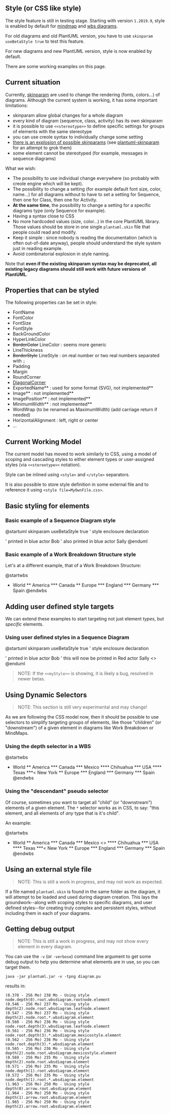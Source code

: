 ## Style (or CSS like style)

The style feature is still in testing stage.
Starting with version ``1.2019.9``, style is enabled by default for [mindmap](mindmap-diagram) and [wbs diagrams](wbs-diagram).

For old diagrams and old PlantUML version, you have to use ``skinparam useBetaStyle true`` to test this feature.

For new diagrams and new PlantUML version, style is now enabled by default.

There are some working examples on this page.


## Current situation

Currently, [skinparam](skinparam) are used to change the rendering (fonts, colors...) of diagrams.
Although the current system is working, it has some important limitations:

* skinparam allow global changes for a whole diagram
* every kind of diagram (sequence, class, activity) has its own skinparam
* it is possible to use ``<<stereotype>>`` to define specific settings for groups of elements with the same stereotype
* you can use creole syntax to individually change some setting
* [there is an explosion of possible skinparams](http://www.plantuml.com/plantuml/uml/AyxEp2j8B4hCJIr9BIe60000) (see [plantuml-skinparam](https://github.com/VladimirAlexiev/plantuml-skinparam) for an attempt to grok them)
* some element cannot be stereotyped (for example, messages in sequence diagrams)

What we wish:
* The possibility to use individual change everywhere (so probably with creole engine which will be kept).
* The possibility to change a setting (for example default font size, color, name...) for all diagrams without to have to set a setting for Sequence, then one for Class, then one for Activity.
* **At the same time**, the possibility to change a setting for a specific diagrams type (only Sequence for example).
* Having a syntax close to CSS
* No more hardcoded values (size, color...) in the core PlantUML library. Those values should be store in one single ``plantuml.skin`` file that people could read and modify.
* Keep it simple : since nobody is reading the documentation (which is often out-of-date anyway), people should understand the style system just in reading example.
* Avoid combinatorial explosion in style naming.


Note that **even if the existing skinparam syntax may be deprecated, all existing legacy diagrams should still work with future versions of PlantUML**.


## Properties that can be styled

The following properties can be set in style:

* FontName
* FontColor
* FontSize
* FontStyle
* BackGroundColor
* HyperLinkColor
* ~~BorderColor~~ LineColor : seems more generic
* LineThickness
* ~~BorderStyle~~ LineStyle : on real number or two real numbers separated with ``;``
* Padding
* Margin
* RoundCorner
* [DiagonalCorner](https://forum.plantuml.net/7485/diagonal-corner)
* ExportedName** : used for some format (SVG), not implemented**
* Image** : not implemented**
* ImagePosition** : not implemented**
* MinimumWidth** : not implemented**
* WordWrap (to be renamed as MaximumWidth) (add carriage return if needed)
* HorizontalAlignment : left, right or center
* ...




## Current Working Model

The current model has moved to work similarly to CSS, using a model of scoping and cascading styles to either element types or user-assigned styles (via ``<<stereotype>>`` notation).

Style can be inlined using ``<style>`` and ``</style>`` separators.

It is also possible to store style definition in some external file and to reference it using ``<style file=MyOwnFile.css>``.


## Basic styling for elements

### Basic example of a Sequence Diagram style
<plantuml>
@startuml
skinparam useBetaStyle true
' style enclosure declaration
<style>

    ' scope to sequenceDiagram elements
    sequenceDiagram {

     ' scope to actor element types
     actor {
       FontColor Blue
     }

    }
}
</style>

' printed in blue
actor Bob
' also printed in blue
actor Sally
@enduml
</plantuml>




### Basic example of a Work Breakdown Structure style

Let's at a different example, that of a Work Breakdown Structure:

<plantuml>
@startwbs
<style>
' this time, scoping to wbsDiagram
wbsDiagram {

  ' Here we introduce a global style, i.e. not targeted to any element
  ' thus all lines (meaning connector and borders,
  ' there are no other lines in WBS) are black by default
  Linecolor black

  ' But we can also target a diagram specific element, like arrow
   arrow {
    ' note that Connectors are actually "Arrows"; this may change in the future
    ' so this means all Connectors and Arrows are now going to be green
    LineColor green
  }

}
</style>

* World
** America
*** Canada
** Europe
*** England
*** Germany
*** Spain
@endwbs
</plantuml>



## Adding user defined style targets

We can extend these examples to start targeting not just element *types*, but *specific* elements.

### Using user defined styles in a Sequence Diagram

<plantuml>
@startuml
skinparam useBetaStyle true
' style enclosure declaration
<style>
    ' scope to sequenceDiagram elements
    sequenceDiagram {

      ' scope to actor element types
      actor {
        FontColor Blue
      }

     ' define a new style, using CSS class syntax
     .myStyle {
        FontColor Red
     }

}
</style>

' printed in blue
actor Bob
' this will now be printed in Red
actor Sally <<myStyle>>
@enduml
</plantuml>

> NOTE: If the ``<<myStyle>>`` is showing, it is likely a bug, resolved in newer betas.



## Using Dynamic Selectors

> NOTE: This section is still very experimental and may change!

As we are following the CSS model now, then it should be possible to use selectors to simplify targeting groups of elements, like those "children" (or "downstream") of a given element in diagrams like Work Breakdown or MindMaps.

### Using the depth selector in a WBS

<plantuml>
@startwbs
<style>
wbsDiagram {
  ' all lines (meaning connector and borders, there are no other lines in WBS) are black by default
  Linecolor Black
  arrow {
    ' Note that connector are actually "arrows" even if they don't look like arrows
    ' This is to be consistent with other UML diagrams. Not 100% sure that it's a good idea
    ' So now connectors are green at this level
    LineColor Green
  }
  :depth(0) {
      ' will target the "root" (first level) node,
      ' AND root level elements like Arrows (styled by Line styles)
      ' Note how it will override the
      BackgroundColor White
      RoundCorner 10
      LineColor red
  }
  arrow {
    :depth(2) {
      ' Targetting only connector between Mexico-Chihuahua and USA-Texas
      LineColor blue
      LineStyle 4
      LineThickness .5
    }
  }
  node {
    :depth(2) {
    ' Targetting the Lines at a depth of 2
      LineStyle 2
      LineThickness 2.5
    }
  }

}
</style>
* World
** America
*** Canada
*** Mexico
**** Chihuahua
*** USA
**** Texas
***< New York
** Europe
*** England
*** Germany
*** Spain
@endwbs
</plantuml>

### Using the "descendant" pseudo selector

Of course, sometimes you want to target all "child" (or "downstream") elements of a given element. The ``*`` selector works as in CSS, to say: "this element, and all elements of *any* type that is it's child".

An example:

<plantuml>
@startwbs
<style>
wbsDiagram {
  Linecolor black
  arrow {
    LineColor green
  }
  :depth(1) {
      BackgroundColor White
      RoundCorner 10
      LineColor red
  }

 .mexicoStyle * {
     BackgroundColor Red
     FontColor White
     RoundCorner 10
 }
}
</style>
* World
** America
*** Canada
*** Mexico <<mexicoStyle>>
**** Chihuahua
*** USA
**** Texas
***< New York
** Europe
*** England
*** Germany
*** Spain
@endwbs
</plantuml>



## Using an external style file

> NOTE: This is still a work in progress, and may not work as expected.

If a file named ``plantuml.skin`` is found in the same folder as the diagram, it will attempt to be loaded and used during diagram creation. This lays the groundwork--along with scoping styles to specific diagrams, and user defined styles--for creating truly complex and persistent styles, without including them in each of your diagrams.



## Getting debug output

> NOTE: This is still a work in progress, and may not show every element in every diagram.

You can use the ``-v`` (or ``-verbose``) command line argument to get some debug output to help you determine what elements are in use, so you can target them.

``java -jar plantuml.jar -v -tpng diagram.pu``

results in:

```
(0.378 - 256 Mo) 238 Mo - Using style node.depth(0).root.wbsdiagram.rootnode.element
(0.546 - 256 Mo) 237 Mo - Using style depth(2).node.root.wbsdiagram.leafnode.element
(0.547 - 256 Mo) 237 Mo - Using style depth(2).node.root.*.wbsdiagram.element
(0.560 - 256 Mo) 236 Mo - Using style node.root.depth(3).wbsdiagram.leafnode.element
(0.561 - 256 Mo) 236 Mo - Using style node.root.depth(3).*.wbsdiagram.mexicostyle.element
(0.562 - 256 Mo) 236 Mo - Using style node.root.depth(3).*.wbsdiagram.element
(0.565 - 256 Mo) 236 Mo - Using style depth(2).node.root.wbsdiagram.mexicostyle.element
(0.569 - 256 Mo) 235 Mo - Using style depth(2).node.root.wbsdiagram.element
(0.571 - 256 Mo) 235 Mo - Using style node.depth(1).root.wbsdiagram.element
(0.572 - 256 Mo) 235 Mo - Using style node.depth(1).root.*.wbsdiagram.element
(1.963 - 256 Mo) 250 Mo - Using style depth(0).arrow.root.wbsdiagram.element
(1.964 - 256 Mo) 250 Mo - Using style depth(1).arrow.root.wbsdiagram.element
(1.965 - 256 Mo) 250 Mo - Using style depth(2).arrow.root.wbsdiagram.element
```




